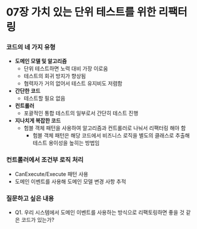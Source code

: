 # 07장 가치 있는 단위 테스트를 위한 리팩터링

### 코드의 네 가지 유형

* **도메인 모델 및 알고리즘**
    * 단위 테스트하면 노력 대비 가장 이로움
    * 테스트의 회귀 방지가 향상됨
    * 협력자가 거의 없어서 테스트 유지비도 저렴함
* **간단한 코드**
    * 테스트할 필요 없음
* **컨트롤러**
    * 포괄적인 통합 테스트의 일부로서 간단히 테스트 진행
* **지나치게 복잡한 코드**
    * 험블 객체 패턴을 사용하여 알고리즘과 컨트롤러로 나눠서 리팩터링 해야 함
        * 험블 객체 패턴은 해당 코드에서 비즈니스 로직을 별도의 클래스로 추출해 테스트 용이성을 높히는 방법임

### 컨트롤러에서 조건부 로직 처리

* CanExecute/Execute 패턴 사용
* 도메인 이벤트를 사용해 도메인 모델 변경 사항 추적

### 질문하고 싶은 내용

* Q1. 우리 시스템에서 도메인 이벤트를 사용하는 방식으로 리팩토링하면 좋을 것 같은 코드가 있는가?